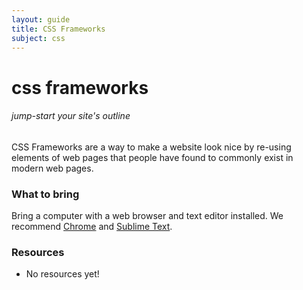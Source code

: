 ```yaml
---
layout: guide
title: CSS Frameworks
subject: css
---
```


# css frameworks

###### jump-start your site's outline

CSS Frameworks are a way to make a website look nice by re-using elements of web
pages that people have found to commonly exist in modern web pages.


### What to bring

Bring a computer with a web browser and text editor installed. We recommend [Chrome](https://www.google.com/chrome/browser/) and [Sublime Text](http://www.sublimetext.com/).

### Resources

- No resources yet!
